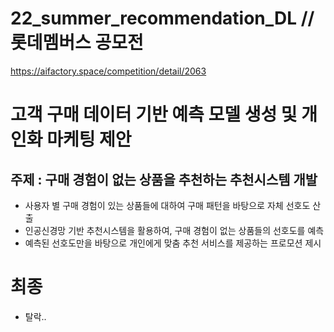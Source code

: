 # 22_summer_recommendation_DL // 롯데멤버스 공모전
https://aifactory.space/competition/detail/2063

# **고객 구매 데이터 기반 예측 모델 생성 및 개인화 마케팅 제안**
## 주제 : 구매 경험이 없는 상품을 추천하는 추천시스템 개발
 - 사용자 별 구매 경험이 있는 상품들에 대하여 구매 패턴을 바탕으로 자체 선호도 산출
 - 인공신경망 기반 추천시스템을 활용하여, 구매 경험이 없는 상품들의 선호도를 예측
 - 예측된 선호도만을 바탕으로 개인에게 맞춤 추천 서비스를 제공하는 프로모션 제시


# 최종
- 탈락..
